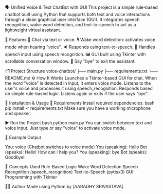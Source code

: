 🗣️ Unified Voice & Text ChatBot with GUI
This project is a simple rule-based chatbot built using Python that supports both text and voice interactions through a clean graphical user interface (GUI). It integrates speech recognition, wake-word detection, and text-to-speech to act as a lightweight virtual assistant.

📌 Features
💬 Chat via text or voice.
🎙️ Wake word detection: activates voice mode when hearing "voice".
🔈 Responds using text-to-speech.
🧠 Handles speech input using speech recognition.
🖼️ GUI built using Tkinter with scrollable conversation window.
👋 Say "bye" to exit the assistant.

🗂️ Project Structure
voice-chatbot/
├── main.py
├── requirements.txt
└── README.md
⚙️ How It Works
Launches a Tkinter-based GUI for chat.
When the word "voice" is detected in input, it enters voice mode.
Listens to the user's voice and processes it using speech_recognition.
Responds based on simple rule-based logic.
Listens again or exits if the user says "bye".

🧪 Installation & Usage
🔧 Requirements
Install required dependencies:
bash
pip install -r requirements.txt
Make sure you have a working microphone and speaker.

▶️ Run the Project
bash
python main.py
You can switch between text and voice input. Just type or say "voice" to activate voice mode.

🔁 Example Output

You: voice
(Chatbot switches to voice mode)
You (speaking): Hello
Bot (speaks): Hello! How can I help you?
You (speaking): bye
Bot (speaks): Goodbye!

🧠 Concepts Used
Rule-Based Logic
Wake Word Detection
Speech Recognition (speech_recognition)
Text-to-Speech (pyttsx3)
GUI Programming with Tkinter

👨‍💻 Author
Made using Python by [AARADHY SRIVASTAVA].
